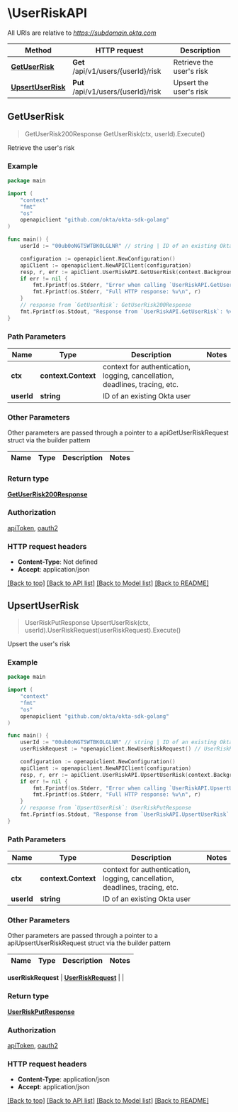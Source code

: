 # \UserRiskAPI

All URIs are relative to *https://subdomain.okta.com*

Method | HTTP request | Description
------------- | ------------- | -------------
[**GetUserRisk**](UserRiskAPI.md#GetUserRisk) | **Get** /api/v1/users/{userId}/risk | Retrieve the user&#39;s risk
[**UpsertUserRisk**](UserRiskAPI.md#UpsertUserRisk) | **Put** /api/v1/users/{userId}/risk | Upsert the user&#39;s risk



## GetUserRisk

> GetUserRisk200Response GetUserRisk(ctx, userId).Execute()

Retrieve the user's risk



### Example

```go
package main

import (
	"context"
	"fmt"
	"os"
	openapiclient "github.com/okta/okta-sdk-golang"
)

func main() {
	userId := "00ub0oNGTSWTBKOLGLNR" // string | ID of an existing Okta user

	configuration := openapiclient.NewConfiguration()
	apiClient := openapiclient.NewAPIClient(configuration)
	resp, r, err := apiClient.UserRiskAPI.GetUserRisk(context.Background(), userId).Execute()
	if err != nil {
		fmt.Fprintf(os.Stderr, "Error when calling `UserRiskAPI.GetUserRisk``: %v\n", err)
		fmt.Fprintf(os.Stderr, "Full HTTP response: %v\n", r)
	}
	// response from `GetUserRisk`: GetUserRisk200Response
	fmt.Fprintf(os.Stdout, "Response from `UserRiskAPI.GetUserRisk`: %v\n", resp)
}
```

### Path Parameters


Name | Type | Description  | Notes
------------- | ------------- | ------------- | -------------
**ctx** | **context.Context** | context for authentication, logging, cancellation, deadlines, tracing, etc.
**userId** | **string** | ID of an existing Okta user | 

### Other Parameters

Other parameters are passed through a pointer to a apiGetUserRiskRequest struct via the builder pattern


Name | Type | Description  | Notes
------------- | ------------- | ------------- | -------------


### Return type

[**GetUserRisk200Response**](GetUserRisk200Response.md)

### Authorization

[apiToken](../README.md#apiToken), [oauth2](../README.md#oauth2)

### HTTP request headers

- **Content-Type**: Not defined
- **Accept**: application/json

[[Back to top]](#) [[Back to API list]](../README.md#documentation-for-api-endpoints)
[[Back to Model list]](../README.md#documentation-for-models)
[[Back to README]](../README.md)


## UpsertUserRisk

> UserRiskPutResponse UpsertUserRisk(ctx, userId).UserRiskRequest(userRiskRequest).Execute()

Upsert the user's risk



### Example

```go
package main

import (
	"context"
	"fmt"
	"os"
	openapiclient "github.com/okta/okta-sdk-golang"
)

func main() {
	userId := "00ub0oNGTSWTBKOLGLNR" // string | ID of an existing Okta user
	userRiskRequest := *openapiclient.NewUserRiskRequest() // UserRiskRequest | 

	configuration := openapiclient.NewConfiguration()
	apiClient := openapiclient.NewAPIClient(configuration)
	resp, r, err := apiClient.UserRiskAPI.UpsertUserRisk(context.Background(), userId).UserRiskRequest(userRiskRequest).Execute()
	if err != nil {
		fmt.Fprintf(os.Stderr, "Error when calling `UserRiskAPI.UpsertUserRisk``: %v\n", err)
		fmt.Fprintf(os.Stderr, "Full HTTP response: %v\n", r)
	}
	// response from `UpsertUserRisk`: UserRiskPutResponse
	fmt.Fprintf(os.Stdout, "Response from `UserRiskAPI.UpsertUserRisk`: %v\n", resp)
}
```

### Path Parameters


Name | Type | Description  | Notes
------------- | ------------- | ------------- | -------------
**ctx** | **context.Context** | context for authentication, logging, cancellation, deadlines, tracing, etc.
**userId** | **string** | ID of an existing Okta user | 

### Other Parameters

Other parameters are passed through a pointer to a apiUpsertUserRiskRequest struct via the builder pattern


Name | Type | Description  | Notes
------------- | ------------- | ------------- | -------------

 **userRiskRequest** | [**UserRiskRequest**](UserRiskRequest.md) |  | 

### Return type

[**UserRiskPutResponse**](UserRiskPutResponse.md)

### Authorization

[apiToken](../README.md#apiToken), [oauth2](../README.md#oauth2)

### HTTP request headers

- **Content-Type**: application/json
- **Accept**: application/json

[[Back to top]](#) [[Back to API list]](../README.md#documentation-for-api-endpoints)
[[Back to Model list]](../README.md#documentation-for-models)
[[Back to README]](../README.md)

